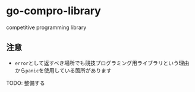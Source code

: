 # go-compro-library

competitive programming library

## 注意

- `error`として返すべき場所でも競技プログラミング用ライブラリという理由から`panic`を使用している箇所があります

TODO: 整備する
